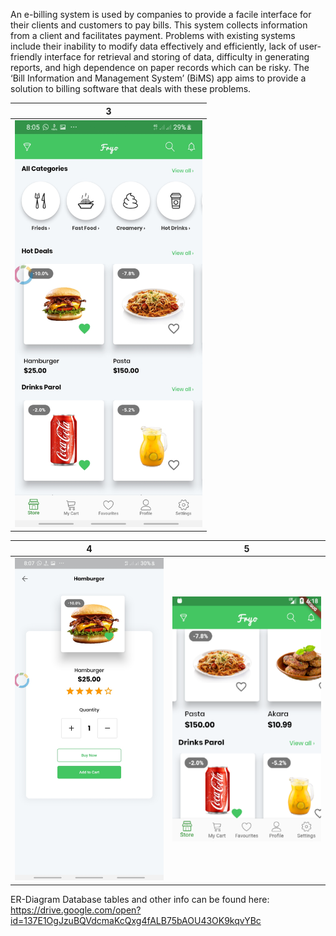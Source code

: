 
An e-billing system is used by companies to provide a facile interface for their clients and customers to pay bills. This system collects information from a client and facilitates payment. Problems with existing systems include their inability to modify data effectively and efficiently, lack of user-friendly interface for retrieval and storing of data, difficulty in generating reports, and high dependence on paper records which can be risky. The ‘Bill Information and Management System’ (BiMS) app aims to provide a solution to billing software that deals with these problems.



| 3|
|-------|
|<img src="screenshots/4.png" width="300">|


| 4 | 5|
|------|-------|
|<img src="screenshots/5.png" width="300">|<img src="screenshots/6.png" width="300">|

ER-Diagram
Database tables 
and other info can be found here:
https://drive.google.com/open?id=137E1OgJzuBQVdcmaKcQxg4fALB75bAOU43OK9kqvYBc



